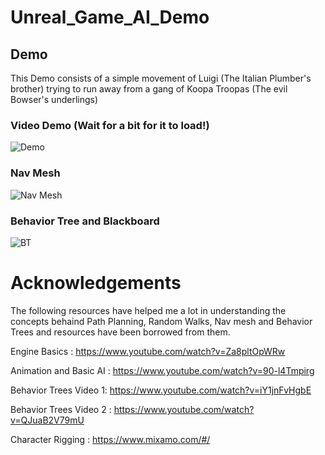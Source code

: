 
# Unreal_Game_AI_Demo



## Demo

This Demo consists of a simple movement of Luigi (The Italian Plumber's brother) trying to run away from a gang of Koopa Troopas (The evil Bowser's underlings)

### Video Demo (Wait for a bit for it to load!)
![Demo](https://github.com/chesspatzer/Unreal_Personal_Demos/blob/main/Demo_Gif_Video.gif?raw=true|width=500)

### Nav Mesh
![Nav Mesh](https://i.imgur.com/sBdISET.png)

### Behavior Tree and Blackboard
![BT](https://i.imgur.com/BU0eZJR.png)

# Acknowledgements

The following resources have helped me a lot in understanding the concepts behaind Path Planning, Random Walks, Nav mesh and Behavior Trees and resources have been borrowed from them. 

Engine Basics : https://www.youtube.com/watch?v=Za8pltOpWRw

Animation and Basic AI : https://www.youtube.com/watch?v=90-l4Tmpirg

Behavior Trees Video 1: https://www.youtube.com/watch?v=iY1jnFvHgbE

Behavior Trees Video 2 : https://www.youtube.com/watch?v=QJuaB2V79mU

Character Rigging : https://www.mixamo.com/#/




